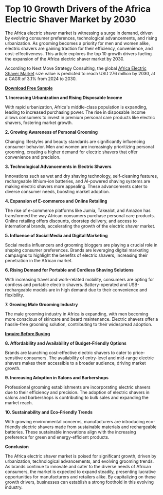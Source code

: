 # Top 10 Growth Drivers of the Africa Electric Shaver Market by 2030

The Africa electric shaver market is witnessing a surge in demand, driven by evolving consumer preferences, technological advancements, and rising urbanization. As grooming becomes a priority for men and women alike, electric shavers are gaining traction for their efficiency, convenience, and cost-effectiveness. This article explores the top 10 growth drivers fueling the expansion of the Africa electric shaver market by 2030.

According to Next Move Strategy Consulting, the global [Africa Electric Shaver Market](https://www.nextmsc.com/report/africa-electric-shaver-market) size value is predicted to reach USD 276 million by 2030, at a CAGR of 3.1% from 2024 to 2030.

[**Download Free Sample**](https://www.nextmsc.com/africa-electric-shaver-market/request-sample)

**1. Increasing Urbanization and Rising Disposable Income**

With rapid urbanization, Africa's middle-class population is expanding, leading to increased purchasing power. The rise in disposable income allows consumers to invest in premium personal care products like electric shavers, fostering market growth.

**2. Growing Awareness of Personal Grooming**

Changing lifestyles and beauty standards are significantly influencing consumer behavior. Men and women are increasingly prioritizing personal grooming, creating a higher demand for electric shavers that offer convenience and precision.

**3. Technological Advancements in Electric Shavers**

Innovations such as wet and dry shaving technology, self-cleaning features, rechargeable lithium-ion batteries, and AI-powered shaving systems are making electric shavers more appealing. These advancements cater to diverse consumer needs, boosting market adoption.

**4. Expansion of E-commerce and Online Retailing**

The rise of e-commerce platforms like Jumia, Takealot, and Amazon has transformed the way African consumers purchase personal care products. Online retailing offers discounts, doorstep delivery, and access to international brands, accelerating the growth of the electric shaver market.

**5. Influence of Social Media and Digital Marketing**

Social media influencers and grooming bloggers are playing a crucial role in shaping consumer preferences. Brands are leveraging digital marketing campaigns to highlight the benefits of electric shavers, increasing their penetration in the African market.

**6. Rising Demand for Portable and Cordless Shaving Solutions**

With increasing travel and work-related mobility, consumers are opting for cordless and portable electric shavers. Battery-operated and USB-rechargeable models are in high demand due to their convenience and flexibility.

**7. Growing Male Grooming Industry**

The male grooming industry in Africa is expanding, with men becoming more conscious of skincare and beard maintenance. Electric shavers offer a hassle-free grooming solution, contributing to their widespread adoption.

[**Inquire Before Buying**](https://www.nextmsc.com/africa-electric-shaver-market/inquire-before-buying)

**8. Affordability and Availability of Budget-Friendly Options**

Brands are launching cost-effective electric shavers to cater to price-sensitive consumers. The availability of entry-level and mid-range electric shavers makes them accessible to a broader audience, driving market growth.

**9. Increasing Adoption in Salons and Barbershops**

Professional grooming establishments are incorporating electric shavers due to their efficiency and precision. The adoption of electric shavers in salons and barbershops is contributing to bulk sales and expanding the market reach.

**10. Sustainability and Eco-Friendly Trends**

With growing environmental concerns, manufacturers are introducing eco-friendly electric shavers made from sustainable materials and rechargeable batteries. These sustainable innovations align with the increasing preference for green and energy-efficient products.

**Conclusion**

The Africa electric shaver market is poised for significant growth, driven by urbanization, technological advancements, and evolving grooming trends. As brands continue to innovate and cater to the diverse needs of African consumers, the market is expected to expand steadily, presenting lucrative opportunities for manufacturers and retailers alike. By capitalizing on these growth drivers, businesses can establish a strong foothold in this evolving industry.
